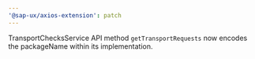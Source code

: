 ```yaml
---
'@sap-ux/axios-extension': patch
---
```


TransportChecksService API method `getTransportRequests` now encodes the packageName within its implementation.
